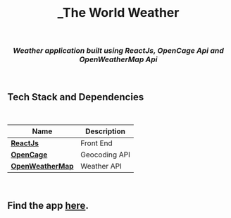 <div align="center">
<br>


  
  # _The World Weather
  
</div>

<div align="center">
<br>


### _Weather application built using ReactJs, OpenCage Api and OpenWeatherMap Api_

</div>

<br>

## Tech Stack and Dependencies

<br>

| <div align ="center">Name </div>                     | <div align = "center">Description</div> |
| ---------------------------------------------------- | --------------------------------------- |
| **[ReactJs](https://reactjs.org)**                   | Front End                               |
| **[OpenCage](https://opencagedata.com/)**            | Geocoding API                           |
| **[OpenWeatherMap](https://openweathermap.org/api)** | Weather API                             |

<br>

## Find the app [here](https://weather-bot.netlify.app/).

<br>



